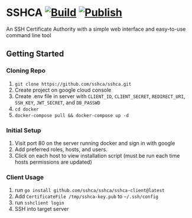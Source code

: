 # SSHCA [![Build](https://github.com/lavalleeale/sshca/actions/workflows/build.yml/badge.svg)](https://github.com/lavalleeale/sshca/actions/workflows/build.yml) [![Publish](https://github.com/lavalleeale/sshca/actions/workflows/publish.yml/badge.svg)](https://github.com/lavalleeale/sshca/actions/workflows/publish.yml)

An SSH Certificate Authority with a simple web interface and easy-to-use command line tool

## Getting Started

### Cloning Repo

1. `git clone https://github.com/sshca/sshca.git`
2. Create project on google cloud console
3. Create .env file in server with `CLIENT_ID`, `CLIENT_SECRET`, `REDIRECT_URI`, `SSH_KEY`, `JWT_SECRET`, and `DB_PASSWD`
4. `cd docker`
5. `docker-compose pull && docker-compose up -d`

### Initial Setup

1. Visit port 80 on the server running docker and sign in with google
2. Add preferred roles, hosts, and users.
3. Click on each host to view installation script (must be run each time hosts permissions are updated)

### Client Usage

1. run `go install github.com/sshca/sshca/sshca-client@latest`
2. Add `CertificateFile /tmp/sshca-key.pub` to `~/.ssh/config`
3. run `sshclient login`
4. SSH into target server
